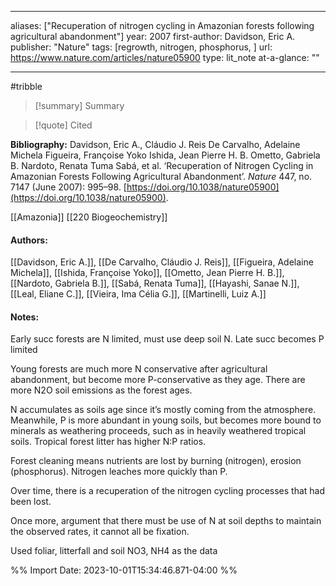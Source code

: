   
---
aliases: ["Recuperation of nitrogen cycling in Amazonian forests following agricultural abandonment"] 
year: 2007 
first-author: Davidson, Eric A.
publisher: "Nature" 
tags: [regrowth, nitrogen, phosphorus, ]
url: https://www.nature.com/articles/nature05900 
type: lit_note
at-a-glance: ""

--- 
#tribble
>[!summary] Summary

>[!quote] Cited

**Bibliography:** Davidson, Eric A., Cláudio J. Reis De Carvalho, Adelaine Michela Figueira, Françoise Yoko Ishida, Jean Pierre H. B. Ometto, Gabriela B. Nardoto, Renata Tuma Sabá, et al. ‘Recuperation of Nitrogen Cycling in Amazonian Forests Following Agricultural Abandonment’. _Nature_ 447, no. 7147 (June 2007): 995–98. [https://doi.org/10.1038/nature05900](https://doi.org/10.1038/nature05900). 

[[Amazonia]] [[220 Biogeochemistry]]   
#### Authors:
[[Davidson, Eric A.]], [[De Carvalho, Cláudio J. Reis]], [[Figueira, Adelaine Michela]], [[Ishida, Françoise Yoko]], [[Ometto, Jean Pierre H. B.]], [[Nardoto, Gabriela B.]], [[Sabá, Renata Tuma]], [[Hayashi, Sanae N.]], [[Leal, Eliane C.]], [[Vieira, Ima Célia G.]], [[Martinelli, Luiz A.]]
#### Notes:

Early succ forests are N limited, must use deep soil N. Late succ becomes P limited 

Young forests are much more N conservative after agricultural abandonment, but become more P-conservative as they age. There are more N2O soil emissions as the forest ages. 

N accumulates as soils age since it’s mostly coming from the atmosphere. Meanwhile, P is more abundant in young soils, but becomes more bound to minerals as weathering proceeds, such as in heavily weathered tropical soils. Tropical forest litter has higher N:P ratios. 

Forest cleaning means nutrients are lost by burning (nitrogen), erosion (phosphorus). Nitrogen leaches more quickly than P. 

Over time, there is a recuperation of the nitrogen cycling processes that had been lost. 

Once more, argument that there must be use of N at soil depths to maintain the observed rates, it cannot all be fixation. 

Used foliar, litterfall and soil NO3, NH4 as the data


%% Import Date: 2023-10-01T15:34:46.871-04:00 %%
